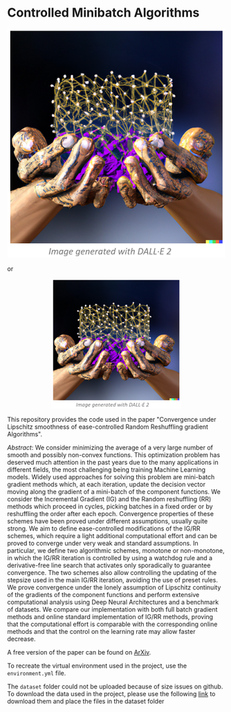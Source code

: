 # Controlled Minibatch Algorithms

![Image](Image-readme.png)

or

<p align="center">
  <img src="Image-readme.png" width="300" height="300"/>
</p>

This repository provides the code used in the paper "Convergence under Lipschitz smoothness of ease-controlled Random Reshuffling gradient Algorithms". 

_Abstract_:
We consider minimizing the average of a very large number of smooth and possibly non-convex functions. 
This optimization problem has deserved much attention in the past years due to the many applications in different fields, 
the most challenging being training Machine Learning models. Widely used approaches for solving this problem are mini-batch 
gradient methods which, at each iteration, update the decision vector moving along the gradient of a mini-batch of the component functions. 
We consider the Incremental Gradient (IG) and the Random reshuffling (RR) methods which proceed in cycles, picking 
batches in a fixed order or by reshuffling the order after each epoch. Convergence properties of these schemes have
been proved under different assumptions, usually quite strong. We aim to define ease-controlled modifications of 
the IG/RR schemes, which require a light additional computational effort and can be proved to converge under very weak 
and standard assumptions. In particular, we define two algorithmic schemes, monotone or non-monotone, in which the IG/RR 
iteration is controlled by using a watchdog rule and a derivative-free line search that activates only sporadically to 
guarantee convergence. The two schemes also allow controlling the updating of the stepsize used in the main IG/RR 
iteration, avoiding the use of preset rules. We prove convergence under the lonely assumption of Lipschitz continuity
of the gradients of the component functions and perform extensive computational analysis using Deep Neural Architectures
and a benchmark of datasets. We compare our implementation with both full batch gradient methods and online standard 
implementation of IG/RR methods, proving that the computational effort is comparable with the corresponding online 
methods and that the control on the learning rate may allow faster decrease.

A free version of the paper can be found on [ArXiv](https://arxiv.org/abs/2212.01848).
 
To recreate the virtual environment used in the project, use the `environment.yml` file. 

The `dataset` folder could not be uploaded because of size issues on github. 
To download the data used in the project, please use the following [link](https://drive.google.com/drive/folders/1-jLyc8Wu66QcVGS9pMtJ0bvDsL_Xb6iJ?usp=share_link) to download them and place the files in the dataset folder

